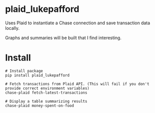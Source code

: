 # plaid_lukepafford

Uses Plaid to instantiate a Chase connection and save transaction data
locally.

Graphs and summaries will be built that I find interesting.

# Install

```
# Install package
pip install plaid_lukepafford

# Fetch transactions from Plaid API. (This will fail if you don't provide correct environment variables)
chase-plaid fetch-latest-transactions

# Display a table summarizing results
chase-plaid money-spent-on-food
```
